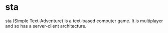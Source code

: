 # sta

sta (Simple Text-Adventure) is a text-based computer game. It is multiplayer and so has a server-client architecture.

